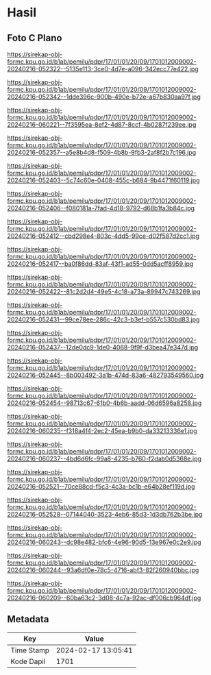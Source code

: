 # Hasil

## Foto C Plano

https://sirekap-obj-formc.kpu.go.id/b1ab/pemilu/pdpr/17/01/01/20/09/1701012009002-20240216-052322--5135e113-3ce0-4d7e-a096-342ecc77e422.jpg

https://sirekap-obj-formc.kpu.go.id/b1ab/pemilu/pdpr/17/01/01/20/09/1701012009002-20240216-052342--1dde396c-900b-490e-b72e-a67b830aa97f.jpg

https://sirekap-obj-formc.kpu.go.id/b1ab/pemilu/pdpr/17/01/01/20/09/1701012009002-20240216-060221--7f3595ea-8ef2-4d87-8ccf-4b0287f239ee.jpg

https://sirekap-obj-formc.kpu.go.id/b1ab/pemilu/pdpr/17/01/01/20/09/1701012009002-20240216-052357--a5e8b4d8-f509-4b8b-9fb3-2af8f2b7c196.jpg

https://sirekap-obj-formc.kpu.go.id/b1ab/pemilu/pdpr/17/01/01/20/09/1701012009002-20240216-052403--5c74c60e-0408-455c-b684-9b4471f60119.jpg

https://sirekap-obj-formc.kpu.go.id/b1ab/pemilu/pdpr/17/01/01/20/09/1701012009002-20240216-052406--f080181a-7fad-4d18-9792-d68b1fa3b84c.jpg

https://sirekap-obj-formc.kpu.go.id/b1ab/pemilu/pdpr/17/01/01/20/09/1701012009002-20240216-052412--cbd298e4-803c-4dd5-99ce-d02f587d2cc1.jpg

https://sirekap-obj-formc.kpu.go.id/b1ab/pemilu/pdpr/17/01/01/20/09/1701012009002-20240216-052417--ba0f86dd-83af-43f1-ad55-0dd5acff8959.jpg

https://sirekap-obj-formc.kpu.go.id/b1ab/pemilu/pdpr/17/01/01/20/09/1701012009002-20240216-052422--81c2d2d4-49e5-4c18-a73a-89947c743269.jpg

https://sirekap-obj-formc.kpu.go.id/b1ab/pemilu/pdpr/17/01/01/20/09/1701012009002-20240216-052431--99ce78ee-286c-42c3-b3ef-b557c530bd83.jpg

https://sirekap-obj-formc.kpu.go.id/b1ab/pemilu/pdpr/17/01/01/20/09/1701012009002-20240216-052437--12de0dc9-1de0-4068-9f9f-d3bea47e347d.jpg

https://sirekap-obj-formc.kpu.go.id/b1ab/pemilu/pdpr/17/01/01/20/09/1701012009002-20240216-052445--8b003492-3a1b-474d-83a6-482793549560.jpg

https://sirekap-obj-formc.kpu.go.id/b1ab/pemilu/pdpr/17/01/01/20/09/1701012009002-20240216-052454--98713c67-61b0-4b6b-aadd-06d6596a8258.jpg

https://sirekap-obj-formc.kpu.go.id/b1ab/pemilu/pdpr/17/01/01/20/09/1701012009002-20240216-060235--f318a4f4-2ec2-45ea-b9b0-da33213336e1.jpg

https://sirekap-obj-formc.kpu.go.id/b1ab/pemilu/pdpr/17/01/01/20/09/1701012009002-20240216-060237--4bd6d6fc-99a8-4235-b760-f2dab0d5368e.jpg

https://sirekap-obj-formc.kpu.go.id/b1ab/pemilu/pdpr/17/01/01/20/09/1701012009002-20240216-052521--70ce88cd-f5c3-4c3a-bc1b-e64b28ef119d.jpg

https://sirekap-obj-formc.kpu.go.id/b1ab/pemilu/pdpr/17/01/01/20/09/1701012009002-20240216-052528--07144040-3523-4eb6-85d3-1d3db762b3be.jpg

https://sirekap-obj-formc.kpu.go.id/b1ab/pemilu/pdpr/17/01/01/20/09/1701012009002-20240216-060243--dc98e482-bfc6-4e96-90d5-13e967e0c2e9.jpg

https://sirekap-obj-formc.kpu.go.id/b1ab/pemilu/pdpr/17/01/01/20/09/1701012009002-20240216-060244--93a6df0e-78c5-4716-abf3-82f260940bbc.jpg

https://sirekap-obj-formc.kpu.go.id/b1ab/pemilu/pdpr/17/01/01/20/09/1701012009002-20240216-060209--60ba63c2-3d08-4c7a-92ac-df006cb964df.jpg


## Metadata

| Key        | Value               |
| ---------- | ------------------- |
| Time Stamp | 2024-02-17 13:05:41 |
| Kode Dapil | 1701                |



